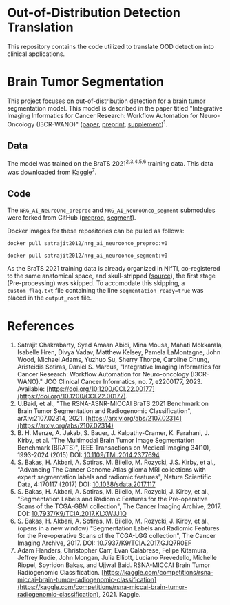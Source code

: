 # Out-of-Distribution Detection Translation

This repository contains the code utilized to translate OOD detection into clinical applications.

# Brain Tumor Segmentation

This project focuses on out-of-distribution detection for a brain tumor segmentation model. 
This model is described in the paper titled "Integrative Imaging Informatics for Cancer Research: Workflow Automation for Neuro-Oncology (I3CR-WANO)" ([paper](https://ascopubs.org/doi/full/10.1200/CCI.22.00177), [preprint](https://arxiv.org/pdf/2210.03151), [supplement](https://ascopubs.org/action/downloadSupplement?doi=10.1200%2FCCI.22.00177&file=DS_CCI.22.00177.pdf))<sup>1</sup>.

## Data

The model was trained on the BraTS 2021<sup>2,3,4,5,6</sup> training data.
This data was downloaded from [Kaggle](https://www.kaggle.com/datasets/dschettler8845/brats-2021-task1?resource=download)<sup>7</sup>.

## Code

The `NRG_AI_NeuroOnc_preproc` and `NRG_AI_NeuroOnco_segment` submodules were forked from GitHub ([preproc](https://github.com/satrajitgithub/NRG_AI_NeuroOnco_preproc), [segment](https://github.com/satrajitgithub/NRG_AI_NeuroOnco_segment)).

Docker images for these repositories can be pulled as follows:
```
docker pull satrajit2012/nrg_ai_neuroonco_preproc:v0
```
```
docker pull satrajit2012/nrg_ai_neuroonco_segment:v0
```

As the BraTS 2021 training data is already organized in NIfTI, co-registered to the same anatomical space, and skull-stripped ([source](https://www.med.upenn.edu/cbica/brats2021/#Data2)), the first stage (Pre-processing) was skipped. 
To accomodate this skipping, a `custom_flag.txt` file containing the line `segmentation_ready=true` was placed in the `output_root` file.

# References
1. Satrajit Chakrabarty, Syed Amaan Abidi, Mina Mousa, Mahati Mokkarala, Isabelle Hren, Divya Yadav, Matthew Kelsey, Pamela LaMontagne, John Wood, Michael Adams, Yuzhuo Su, Sherry Thorpe, Caroline Chung, Aristeidis Sotiras, Daniel S. Marcus, "Integrative Imaging Informatics for Cancer Research: Workflow Automation for Neuro-oncology (I3CR-WANO)." JCO Clinical Cancer Informatics, no. 7, e2200177, 2023. Available: [https://doi.org/10.1200/CCI.22.00177](https://doi.org/10.1200/CCI.22.00177).
2. U.Baid, et al., "The RSNA-ASNR-MICCAI BraTS 2021 Benchmark on Brain Tumor Segmentation and Radiogenomic Classification", arXiv:2107.02314, 2021. [https://arxiv.org/abs/2107.02314](https://arxiv.org/abs/2107.02314)
3. B. H. Menze, A. Jakab, S. Bauer, J. Kalpathy-Cramer, K. Farahani, J. Kirby, et al. "The Multimodal Brain Tumor Image Segmentation Benchmark (BRATS)", IEEE Transactions on Medical Imaging 34(10), 1993-2024 (2015) DOI: [10.1109/TMI.2014.2377694 ](https://ieeexplore.ieee.org/document/6975210)
4. S. Bakas, H. Akbari, A. Sotiras, M. Bilello, M. Rozycki, J.S. Kirby, et al., "Advancing The Cancer Genome Atlas glioma MRI collections with expert segmentation labels and radiomic features", Nature Scientific Data, 4:170117 (2017) DOI: [10.1038/sdata.2017.117](https://www.nature.com/articles/sdata2017117)
5. S. Bakas, H. Akbari, A. Sotiras, M. Bilello, M. Rozycki, J. Kirby, et al., "Segmentation Labels and Radiomic Features for the Pre-operative Scans of the TCGA-GBM collection", The Cancer Imaging Archive, 2017. DOI: [10.7937/K9/TCIA.2017.KLXWJJ1Q](https://www.cancerimagingarchive.net/analysis-result/brats-tcga-gbm/)
6. S. Bakas, H. Akbari, A. Sotiras, M. Bilello, M. Rozycki, J. Kirby, et al.,(opens in a new window) "Segmentation Labels and Radiomic Features for the Pre-operative Scans of the TCGA-LGG collection", The Cancer Imaging Archive, 2017. DOI: [10.7937/K9/TCIA.2017.GJQ7R0EF](https://www.cancerimagingarchive.net/analysis-result/brats-tcga-lgg/)
7. Adam Flanders, Christopher Carr, Evan Calabrese, Felipe Kitamura, Jeffrey Rudie, John Mongan, Julia Elliott, Luciano Prevedello, Michelle Riopel, Spyridon Bakas, and Ujjwal Baid. RSNA-MICCAI Brain Tumor Radiogenomic Classification. [https://kaggle.com/competitions/rsna-miccai-brain-tumor-radiogenomic-classification](https://kaggle.com/competitions/rsna-miccai-brain-tumor-radiogenomic-classification), 2021. Kaggle.
